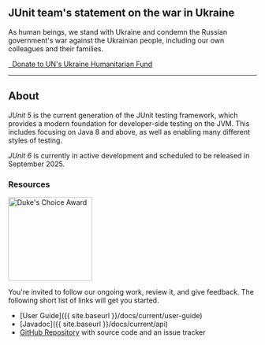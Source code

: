 ## JUnit team's statement on the war in Ukraine

As human beings, we stand with Ukraine and condemn the Russian government's war against the Ukrainian people, including our own colleagues and their families.

<a class="btn btn-ukraine btn-lg" href="https://crisisrelief.un.org/t/ukraine" role="button">
      <i class="fas fa-heart"></i>&nbsp;
      Donate to UN's Ukraine Humanitarian Fund
</a>

---

## About

*JUnit 5* is the current generation of the JUnit testing framework, which provides a modern foundation for developer-side testing on the JVM.
This includes focusing on Java 8 and above, as well as enabling many different styles of testing.

*JUnit 6* is currently in active development and scheduled to be released in September 2025.


### Resources

<a href="https://blogs.oracle.com/java/2019-dukes-choice-award-winners" class="pull-right">
    <img src="{{ site.baseurl }}/assets/img/dukes-choice-award.jpg" alt="Duke's Choice Award" width="170">
</a>

You're invited to follow our ongoing work, review it, and give feedback. The following short list of links will get you started.

- [User Guide]({{ site.baseurl }}/docs/current/user-guide)
- [Javadoc]({{ site.baseurl }}/docs/current/api)
- [GitHub Repository](https://github.com/junit-team/junit5/) with source code and an issue tracker

